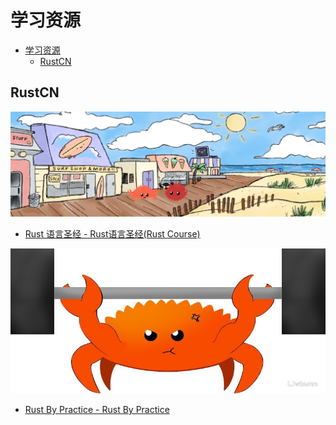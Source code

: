 # 学习资源

<!--ts-->
* [学习资源](#学习资源)
   * [RustCN](#rustcn)

<!-- Created by https://github.com/ekalinin/github-markdown-toc -->
<!-- Added by: runner, at: Fri Aug 12 08:05:19 UTC 2022 -->

<!--te-->

## RustCN

![img](https://raw.githubusercontent.com/KuanHsiaoKuo/writing_materials/main/imgs/banner.jpg)

- [Rust 语言圣经 - Rust语言圣经(Rust Course)](https://course.rs/about-book.html)

![img](https://raw.githubusercontent.com/KuanHsiaoKuo/writing_materials/main/imgs/header.jpg)

- [Rust By Practice - Rust By Practice](https://practice.rs/why-exercise.html)